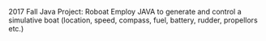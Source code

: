 2017 Fall Java Project: Roboat
Employ JAVA to generate and control a simulative boat (location, speed, compass, fuel, battery, rudder, propellors etc.)